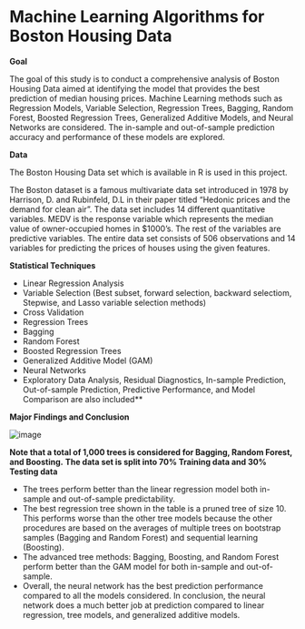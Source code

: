 # Machine Learning Algorithms for Boston Housing Data

**Goal**

The goal of this study is to conduct a comprehensive analysis of Boston Housing Data aimed at identifying the model that provides the best prediction of median housing prices. Machine Learning methods such as Regression Models, Variable Selection, Regression Trees, Bagging, Random Forest, Boosted Regression Trees, Generalized Additive Models, and Neural Networks are considered. The in-sample and out-of-sample prediction accuracy and performance of these models are explored.

**Data**

The Boston Housing Data set which is available in R is used in this project.


The Boston dataset is a famous multivariate data set introduced in 1978 by Harrison, D. and Rubinfeld, D.L in their paper titled “Hedonic prices and the demand for clean air”. The data set includes 14 different quantitative variables. MEDV is the response variable which represents the median value of owner-occupied homes in $1000’s. The rest of the variables are predictive variables. The entire data set consists of 506 observations and 14 variables for predicting the prices of houses using the given features. 


**Statistical Techniques**

* Linear Regression Analysis
* Variable Selection (Best subset, forward selection, backward selectiom, Stepwise, and Lasso variable selection methods)
* Cross Validation
* Regression Trees
* Bagging
* Random Forest
* Boosted Regression Trees
* Generalized Additive Model (GAM)
* Neural Networks
* Exploratory Data Analysis, Residual Diagnostics, In-sample Prediction, Out-of-sample Prediction, Predictive Performance, and Model Comparison are also included**


**Major Findings and Conclusion**

![image](https://github.com/saidatsanni/Machine-Learning-Models-on-Boston-Housing-Data/assets/139437600/e864fbd5-52a0-47c6-920b-4119b0a0ed6e)

**Note that a total of 1,000 trees is considered for Bagging, Random Forest, and Boosting.**
**The data set is split into 70% Training data and 30% Testing data**

* The trees perform better than the linear regression model both in-sample and out-of-sample predictability.
* The best regression tree shown in the table is a pruned tree of size 10. This performs worse than the other tree models because the other procedures are based on the averages of multiple trees on bootstrap samples (Bagging and Random Forest) and sequential learning (Boosting). 
* The advanced tree methods: Bagging, Boosting, and Random Forest perform better than the GAM model for both in-sample and out-of-sample.
* Overall, the neural network has the best prediction performance compared to all the models considered. In conclusion, the neural network does a much better job at prediction compared to linear regression, tree models, and generalized additive models.
